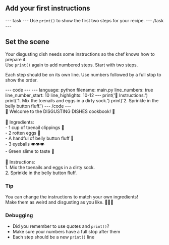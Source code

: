 <h2 class="c-project-heading--task">Add your first instructions</h2>
--- task ---
Use <code>print()</code> to show the first two steps for your recipe.
--- /task ---

<h2 class="c-project-heading--explainer">Set the scene</h2>

Your disgusting dish needs some instructions so the chef knows how to prepare it.  
Use <code>print()</code> again to add numbered steps. Start with two steps.

Each step should be on its own line. Use numbers followed by a full stop to show the order.

<div class="c-project-code">
--- code ---
---
language: python
filename: main.py
line_numbers: true
line_number_start: 10
line_highlights: 10-12
---
print('🧪 Instructions:')
print('1. Mix the toenails and eggs in a dirty sock.')
print('2. Sprinkle in the belly button fluff.')
--- /code ---
</div>

<div class="c-project-output">
🤢 Welcome to the DISGUSTING DISHES cookbook! 🤮<br />
<br />
🧠 Ingredients:<br />
 - 1 cup of toenail clippings 🦶<br />
 - 2 rotten eggs 🥚<br />
 - A handful of belly button fluff 🤏<br />
 - 3 eyeballs 👁️👁️👁️<br />
 - Green slime to taste 🧪<br />
<br />
🧪 Instructions:<br />
1. Mix the toenails and eggs in a dirty sock.<br />
2. Sprinkle in the belly button fluff.
</div>

<div class="c-project-callout c-project-callout--tip">

### Tip

You can change the instructions to match your own ingredients!<br />
Make them as weird and disgusting as you like. 🧪🧦👅

</div>

<div class="c-project-callout c-project-callout--debug">

### Debugging

- Did you remember to use quotes and <code>print()</code>?<br />
- Make sure your numbers have a full stop after them<br />
- Each step should be a new <code>print()</code> line

</div>
